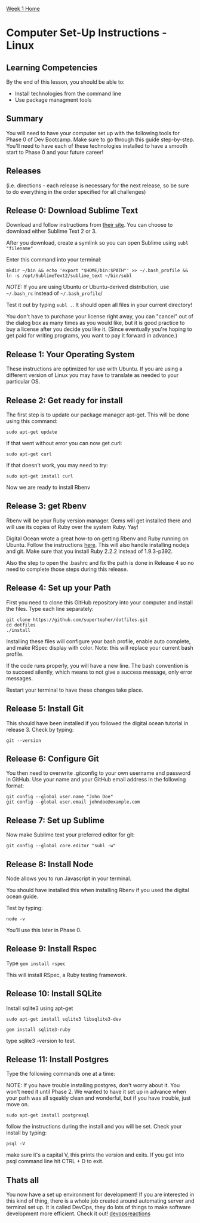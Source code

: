 [Week 1 Home](../)

# Computer Set-Up Instructions - Linux

## Learning Competencies
By the end of this lesson, you should be able to:
- Install technologies from the command line
- Use package managment tools


## Summary
You will need to have your computer set up with the following tools for Phase 0 of Dev Bootcamp. Make sure to go through this guide step-by-step. You'll need to have each of these technologies installed to have a smooth start to Phase 0 and your future career!

## Releases
(i.e. directions - each release is necessary for the next release, so be sure to do everything in the order specified for all challenges)

## Release 0: Download Sublime Text
Download and follow instructions from [their site](http://www.sublimetext.com).
You can choose to download either Sublime Text 2 or 3.

After you download, create a symlink so you can open Sublime using `subl "filename"`

Enter this command into your terminal:
```shell
mkdir ~/bin && echo 'export "$HOME/bin:$PATH"' >> ~/.bash_profile && ln -s /opt/SublimeText2/sublime_text ~/bin/subl
```
*NOTE:* If you are using Ubuntu or Ubuntu-derived distribution, use `~/.bash_rc` instead of `~/.bash_profile`/

Test it out by typing `subl .`. It should open all files in your current directory!

You don't have to purchase your license right away, you can "cancel" out of the dialog box as many times as you would like, but it is good practice to buy a license after you decide you like it. (Since eventually you're hoping to get paid for writing programs, you want to pay it forward in advance.)

## Release 1: Your Operating System
These instructions are optimized for use with Ubuntu. If you are using a different version of Linux you may have to translate as needed to your particular OS.


## Release 2: Get ready for install

The first step is to update our package manager apt-get. This will be done using this command:

```shell
sudo apt-get update
```

If that went without error you can now get curl:

```shell
sudo apt-get curl
```

If that doesn't work, you may need to try:

```shell
sudo apt-get install curl
```


Now we are ready to install Rbenv

## Release 3: get Rbenv

Rbenv will be your Ruby version manager. Gems will get installed there and will use its copies of Ruby over the system Ruby. Yay!

Digital Ocean wrote a great how-to on getting Rbenv and Ruby running on Ubuntu. Follow the instructions [here](https://www.digitalocean.com/community/tutorials/how-to-install-ruby-on-rails-with-rbenv-on-ubuntu-14-04). This will also handle installing nodejs and git. Make sure that you install Ruby 2.2.2 instead of 1.9.3-p392.

Also the step to open the .bashrc and fix the path is done in Release 4 so no need to complete those steps during this release.

## Release 4: Set up your Path
First you need to clone this GitHub repository into your computer and install the files. Type each line separately:

```shell
git clone https://github.com/supertopher/dotfiles.git
cd dotfiles
./install
```
Installing these files will configure your bash profile, enable auto complete, and make RSpec display with color. Note: this will replace your current bash profile.

If the code runs properly, you will have a new line. The bash convention is to succeed silently, which means to not give a success message, only error messages.

Restart your terminal to have these changes take place.


## Release 5: Install Git

This should have been installed if you followed the digital ocean tutorial in release 3. Check by typing:

```shell
git --version
```

## Release 6: Configure Git
You then need to overwrite .gitconfig to your own username and password in GitHub. Use your name and your GitHub email address in the following format:

```shell
git config --global user.name "John Doe"
git config --global user.email johndoe@example.com
```

## Release 7: Set up Sublime
Now make Sublime text your preferred editor for git:
```shell
git config --global core.editor "subl -w"
```


## Release 8: Install Node
Node allows you to run Javascript in your terminal.

You should have installed this when installing Rbenv if you used the digital ocean guide.

Test by typing:

```shell
node -v
```

You'll use this later in Phase 0.

## Release 9: Install Rspec
Type ```gem install rspec```

This will install RSpec, a Ruby testing framework.

## Release 10: Install SQLite
Install sqlite3 using apt-get

```shell
sudo apt-get install sqlite3 libsqlite3-dev

gem install sqlite3-ruby
```
type sqlite3 -version to test.

## Release 11: Install Postgres
Type the following commands one at a time:

NOTE: If you have trouble installing postgres, don't worry about it. You won't need it until Phase 2. We wanted to have it set up in advance when your path was all sqeakly clean and wonderful, but if you have trouble, just move on.

```shell
sudo apt-get install postgresql
```

follow the instructions during the install and you will be set. Check your install by typing:

```shell
psql -V
```
make sure it's a capital V, this prints the version and exits. If you get into psql command line hit CTRL + D to exit.

## Thats all

You now have a set up environment for development! If you are interested in this kind of thing, there is a whole job created around automating server and terminal set up. It is called DevOps, they do lots of things to make software development more efficient. Check it out! [devopsreactions](http://devopsreactions.tumblr.com/)
